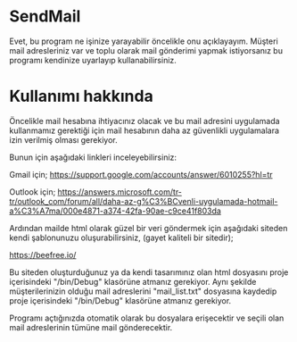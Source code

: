 # SendMail
Evet, bu program ne işinize yarayabilir öncelikle onu açıklayayım.
Müşteri mail adresleriniz var ve toplu olarak mail gönderimi yapmak istiyorsanız bu programı kendinize uyarlayıp kullanabilirsiniz.

# Kullanımı hakkında
Öncelikle mail hesabına ihtiyacınız olacak ve bu mail adresini uygulamada kullanmamız gerektiği için mail hesabının daha az güvenlikli uygulamalara izin verilmiş olması gerekiyor.

Bunun için aşağıdaki linkleri inceleyebilirsiniz:

Gmail için; https://support.google.com/accounts/answer/6010255?hl=tr

Outlook için; https://answers.microsoft.com/tr-tr/outlook_com/forum/all/daha-az-g%C3%BCvenli-uygulamada-hotmail-a%C3%A7ma/000e4871-a374-42fa-90ae-c9ce41f803da

Ardından mailde html olarak güzel bir veri göndermek için aşağıdaki siteden kendi şablonunuzu oluşurabilirsiniz, (gayet kaliteli bir sitedir);

https://beefree.io/

Bu siteden oluşturduğunuz ya da kendi tasarımınız olan html dosyasını proje içerisindeki "/bin/Debug" klasörüne atmanız gerekiyor.
Aynı şekilde müşterilerinizin olduğu mail adreslerini "mail_list.txt" dosyasına kaydedip proje içerisindeki "/bin/Debug" klasörüne atmanız gerekiyor.

Programı açtığınızda otomatik olarak bu dosyalara erişecektir ve seçili olan mail adreslerinin tümüne mail gönderecektir.

